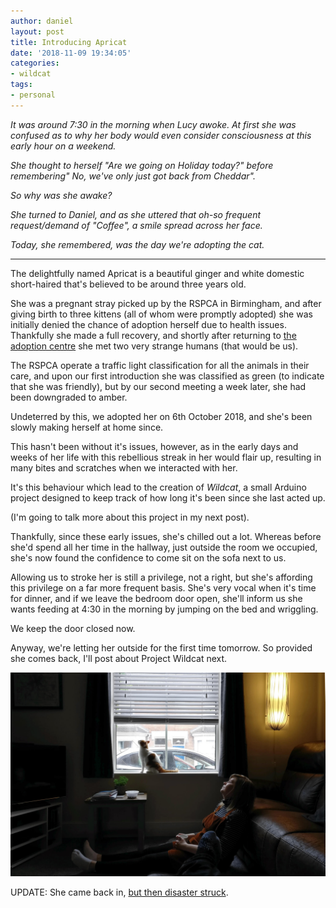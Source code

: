 ```yaml
---
author: daniel
layout: post
title: Introducing Apricat
date: '2018-11-09 19:34:05'
categories:
- wildcat
tags:
- personal
---
```


_It was around 7:30 in the morning when Lucy awoke. At first she was confused as to why her body would even consider consciousness at this early hour on a weekend._

_She thought to herself "Are we going on Holiday today?" before remembering" No, we've only just got back from Cheddar"._

_So why was she awake?_

_She turned to Daniel, and as she uttered that oh-so frequent request/demand of "Coffee", a smile spread across her face._

_Today, she remembered, was the day we're adopting the cat._

------------------------------

The delightfully named Apricat is a beautiful ginger and white domestic short-haired that's believed to be around three years old.

She was a pregnant stray picked up by the RSPCA in Birmingham, and after giving birth to three kittens (all of whom were promptly adopted) she was initially denied the chance of adoption herself due to health issues. Thankfully she made a full recovery, and shortly after returning to [the adoption centre](http://www.rspca-worcester.org/) she met two very strange humans (that would be us).

The RSPCA operate a traffic light classification for all the animals in their care, and upon our first introduction she was classified as green (to indicate that she was friendly), but by our second meeting a week later, she had been downgraded to amber. 

Undeterred by this, we adopted her on 6th October 2018, and she's been slowly making herself at home since.

This hasn't been without it's issues, however, as in the early days and weeks of her life with this rebellious streak in her would flair up, resulting in many bites and scratches when we interacted with her.

It's this behaviour which lead to the creation of _Wildcat_, a small Arduino project designed to keep track of how long it's been since she last acted up.

(I'm going to talk more about this project in my next post).

Thankfully, since these early issues, she's chilled out a lot. Whereas before she'd spend all her time in the hallway, just outside the room we occupied, she's now found the confidence to come sit on the sofa next to us.

Allowing us to stroke her is still a privilege, not a right, but she's affording this privilege on a far more frequent basis. She's very vocal when it's time for dinner, and if we leave the bedroom door open, she'll inform us she wants feeding at 4:30 in the morning by jumping on the bed and wriggling.

We keep the door closed now.

Anyway, we're letting her outside for the first time tomorrow. So provided she comes back, I'll post about Project Wildcat next.

![IMG_20181013_155949--2-](/assets/img/2018/11/IMG_20181013_155949--2-.jpg)

UPDATE: She came back in, [but then disaster struck](/2018/11/10/project-wildcat-has-been-delayed/).
